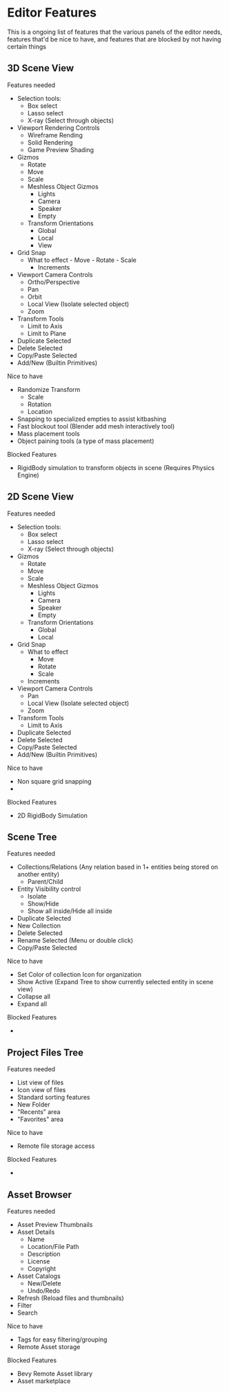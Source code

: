 # Editor Features

This is a ongoing list of features that the various panels of the editor needs, features that'd be nice to have, and features that are blocked by not having certain things

## 3D Scene View

Features needed

- Selection tools:
  - Box select
  - Lasso select
  - X-ray (Select through objects)
- Viewport Rendering Controls
  - Wireframe Rending
  - Solid Rendering
  - Game Preview Shading
- Gizmos
  - Rotate
  - Move
  - Scale
  - Meshless Object Gizmos
    - Lights
    - Camera
    - Speaker
    - Empty
  - Transform Orientations
    - Global
    - Local
    - View
- Grid Snap
  - What to effect
        - Move
        - Rotate
        - Scale
    - Increments
- Viewport Camera Controls
  - Ortho/Perspective
  - Pan
  - Orbit
  - Local View (Isolate selected object)
  - Zoom
- Transform Tools
  - Limit to Axis
  - Limit to Plane
- Duplicate Selected
- Delete Selected
- Copy/Paste Selected
- Add/New (Builtin Primitives)

Nice to have

- Randomize Transform
  - Scale
  - Rotation
  - Location
- Snapping to specialized empties to assist kitbashing
- Fast blockout tool (Blender add mesh interactively tool)
- Mass placement tools
- Object paining tools (a type of mass placement)

Blocked Features

- RigidBody simulation to transform objects in scene (Requires Physics Engine)

## 2D Scene View

Features needed

- Selection tools:
  - Box select
  - Lasso select
  - X-ray (Select through objects)
- Gizmos
  - Rotate
  - Move
  - Scale
  - Meshless Object Gizmos
    - Lights
    - Camera
    - Speaker
    - Empty
  - Transform Orientations
    - Global
    - Local
- Grid Snap
  - What to effect
    - Move
    - Rotate
    - Scale
  - Increments
- Viewport Camera Controls
  - Pan
  - Local View (Isolate selected object)
  - Zoom
- Transform Tools
  - Limit to Axis
- Duplicate Selected
- Delete Selected
- Copy/Paste Selected
- Add/New (Builtin Primitives)

Nice to have

- Non square grid snapping
-

Blocked Features

- 2D RigidBody Simulation

## Scene Tree

Features needed

- Collections/Relations (Any relation based in 1+ entities being stored on another entity)
  - Parent/Child
- Entity Visibility control
  - Isolate
  - Show/Hide
  - Show all inside/Hide all inside
- Duplicate Selected
- New Collection
- Delete Selected
- Rename Selected (Menu or double click)
- Copy/Paste Selected

Nice to have

- Set Color of collection Icon for organization
- Show Active (Expand Tree to show currently selected entity in scene view)
- Collapse all
- Expand all

Blocked Features

-

## Project Files Tree

Features needed

- List view of files
- Icon view of files
- Standard sorting features
- New Folder
- "Recents" area
- "Favorites" area

Nice to have

- Remote file storage access

Blocked Features

-

## Asset Browser

Features needed

- Asset Preview Thumbnails
- Asset Details
  - Name
  - Location/File Path
  - Description
  - License
  - Copyright
- Asset Catalogs
  - New/Delete
  - Undo/Redo
- Refresh (Reload files and thumbnails)
- Filter
- Search

Nice to have

- Tags for easy filtering/grouping
- Remote Asset storage

Blocked Features

- Bevy Remote Asset library
- Asset marketplace
